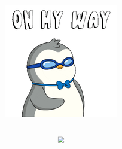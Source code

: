 <p align="center">
    <img src="./assets/gif/walking-ready.gif" width="300" />
</p>

<h1 align="center">
    <img src="https://readme-typing-svg.herokuapp.com/?font=Righteous&size=35&center=true&vCenter=true&width=600&height=70&duration=5000&lines=Hello+There!;+My+name+is+China;+I'm+a+mobile+application+developer!" />
</h1>
